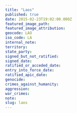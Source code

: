```yaml
---
title: "Laos"
published: true
date: 2015-02-23T19:02:00.000Z
featured_image_path:
featured_image_attribution:
geocode: LAO
iso_code: LA
internal_note:
territory:
state_party:
signed_but_not_ratified:
signed_date:
ratified_or_acceded_date:
entry_into_force_date:
ratified_apic_date:
genocide:
crimes_against_humanity:
aggression:
war_crimes:
note:
slug: laos
---
```

